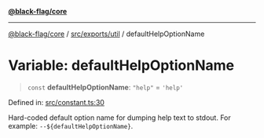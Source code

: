 [**@black-flag/core**](../../../../README.md)

***

[@black-flag/core](../../../../README.md) / [src/exports/util](../README.md) / defaultHelpOptionName

# Variable: defaultHelpOptionName

> `const` **defaultHelpOptionName**: `"help"` = `'help'`

Defined in: [src/constant.ts:30](https://github.com/Xunnamius/black-flag/blob/29a6a8eee6470040d4cbaf8ff2f3ff851bd9e0bf/src/constant.ts#L30)

Hard-coded default option name for dumping help text to stdout. For example:
`--${defaultHelpOptionName}`.

